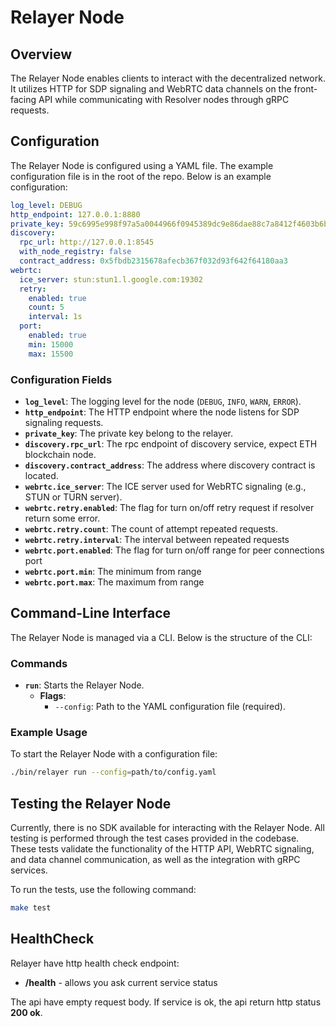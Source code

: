 # Relayer Node

## Overview
The Relayer Node enables clients to interact with the decentralized network. It utilizes HTTP for SDP signaling and WebRTC data channels on the front-facing API while communicating with Resolver nodes through gRPC requests.

## Configuration

The Relayer Node is configured using a YAML file. The example configuration file is in the root of the repo.
Below is an example configuration:

```yaml
log_level: DEBUG
http_endpoint: 127.0.0.1:8880
private_key: 59c6995e998f97a5a0044966f0945389dc9e86dae88c7a8412f4603b6b78690d
discovery:
  rpc_url: http://127.0.0.1:8545
  with_node_registry: false
  contract_address: 0x5fbdb2315678afecb367f032d93f642f64180aa3
webrtc:
  ice_server: stun:stun1.l.google.com:19302
  retry:
    enabled: true
    count: 5
    interval: 1s
  port:
    enabled: true
    min: 15000
    max: 15500
```



### Configuration Fields
- **`log_level`**: The logging level for the node (`DEBUG`, `INFO`, `WARN`, `ERROR`).
- **`http_endpoint`**: The HTTP endpoint where the node listens for SDP signaling requests.
- **`private_key`**: The private key belong to the relayer.
- **`discovery.rpc_url`**:  The rpc endpoint of discovery service, expect ETH blockchain node.
- **`discovery.contract_address`**: The address where discovery contract is located.
- **`webrtc.ice_server`**: The ICE server used for WebRTC signaling (e.g., STUN or TURN server).
- **`webrtc.retry.enabled`**: The flag for turn on/off retry request if resolver return some error.
- **`webrtc.retry.count`**: The count of attempt repeated requests.
- **`webrtc.retry.interval`**: The interval between repeated requests
- **`webrtc.port.enabled`**: The flag for turn on/off range for peer connections port
- **`webrtc.port.min`**: The minimum from range
- **`webrtc.port.max`**: The maximum from range


## Command-Line Interface

The Relayer Node is managed via a CLI. Below is the structure of the CLI:

### Commands

- **`run`**: Starts the Relayer Node.
  - **Flags**:
    - `--config`: Path to the YAML configuration file (required).

### Example Usage

To start the Relayer Node with a configuration file:

```bash
./bin/relayer run --config=path/to/config.yaml
```

## Testing the Relayer Node

Currently, there is no SDK available for interacting with the Relayer Node. All testing is performed through the test cases provided in the codebase. These tests validate the functionality of the HTTP API, WebRTC signaling, and data channel communication, as well as the integration with gRPC services.

To run the tests, use the following command:

```bash
make test
```


## HealthCheck
Relayer have http health check endpoint:
- **/health** - allows you ask current service status

The api have empty request body. If service is ok, the api return http status **200 ok**.
